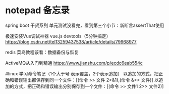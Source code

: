 # notepad 备忘录
spring boot 干货系列 单元测试没看完，看到第三个小节：新断言assertThat使用

极速安装Vue调试神器 vue.js devtools（5分钟搞定）https://blog.csdn.net/tel13259437538/article/details/79968977

redis 菜鸟教程该看：数据备份与恢复

ActiveMQ从入门到精通 https://www.jianshu.com/p/ecdc6eab554c


#linux 学习命令笔记（1个大于号 表示覆盖，2个表示追加） 
以追加的方式，把正确和错误输出都保存到同一个文件：[(命令 >> 文件 2>&1),(命令 &>> 文件)]
以追加的方式，把正确和错误输出分别保存到一个文件：[(命令 >> 文件1 2>> 文件2)]

